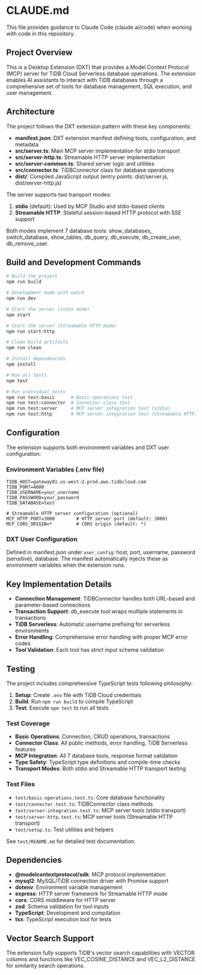 # CLAUDE.md

This file provides guidance to Claude Code (claude.ai/code) when working with code in this repository.

## Project Overview

This is a Desktop Extension (DXT) that provides a Model Context Protocol (MCP) server for TiDB Cloud Serverless database operations. The extension enables AI assistants to interact with TiDB databases through a comprehensive set of tools for database management, SQL execution, and user management.

## Architecture

The project follows the DXT extension pattern with these key components:

- **manifest.json**: DXT extension manifest defining tools, configuration, and metadata
- **src/server.ts**: Main MCP server implementation for stdio transport
- **src/server-http.ts**: Streamable HTTP server implementation
- **src/server-common.ts**: Shared server logic and utilities
- **src/connector.ts**: TiDBConnector class for database operations
- **dist/**: Compiled JavaScript output (entry points: dist/server.js, dist/server-http.js)

The server supports two transport modes:
1. **stdio** (default): Used by MCP Studio and stdio-based clients
2. **Streamable HTTP**: Stateful session-based HTTP protocol with SSE support

Both modes implement 7 database tools: show_databases, switch_database, show_tables, db_query, db_execute, db_create_user, db_remove_user.

## Build and Development Commands

```bash
# Build the project
npm run build

# Development mode with watch
npm run dev

# Start the server (stdio mode)
npm start

# Start the server (Streamable HTTP mode)
npm run start:http

# Clean build artifacts
npm run clean

# Install dependencies
npm install

# Run all tests
npm test

# Run individual tests
npm run test:basic      # Basic operations test
npm run test:connector  # Connector class test
npm run test:server     # MCP server integration test (stdio)
npm run test:http       # MCP server integration test (Streamable HTTP)
```

## Configuration

The extension supports both environment variables and DXT user configuration:

### Environment Variables (.env file)

```env
TIDB_HOST=gateway01.us-west-2.prod.aws.tidbcloud.com
TIDB_PORT=4000
TIDB_USERNAME=your_username
TIDB_PASSWORD=your_password
TIDB_DATABASE=test

# Streamable HTTP server configuration (optional)
MCP_HTTP_PORT=3000        # HTTP server port (default: 3000)
MCP_CORS_ORIGIN=*         # CORS origin (default: *)
```

### DXT User Configuration

Defined in manifest.json under `user_config`: host, port, username, password (sensitive), database. The manifest automatically injects these as environment variables when the extension runs.

## Key Implementation Details

- **Connection Management**: TiDBConnector handles both URL-based and parameter-based connections
- **Transaction Support**: db_execute tool wraps multiple statements in transactions
- **TiDB Serverless**: Automatic username prefixing for serverless environments
- **Error Handling**: Comprehensive error handling with proper MCP error codes
- **Tool Validation**: Each tool has strict input schema validation

## Testing

The project includes comprehensive TypeScript tests following philosophy:

1. **Setup**: Create `.env` file with TiDB Cloud credentials
2. **Build**: Run `npm run build` to compile TypeScript
3. **Test**: Execute `npm test` to run all tests

### Test Coverage

- **Basic Operations**: Connection, CRUD operations, transactions
- **Connector Class**: All public methods, error handling, TiDB Serverless features
- **MCP Integration**: All 7 database tools, response format validation
- **Type Safety**: TypeScript type definitions and compile-time checks
- **Transport Modes**: Both stdio and Streamable HTTP transport testing

### Test Files

- `test/basic-operations.test.ts`: Core database functionality
- `test/connector.test.ts`: TiDBConnector class methods
- `test/server-integration.test.ts`: MCP server tools (stdio transport)
- `test/server-http.test.ts`: MCP server tools (Streamable HTTP transport)
- `test/setup.ts`: Test utilities and helpers

See `test/README.md` for detailed test documentation.

## Dependencies

- **@modelcontextprotocol/sdk**: MCP protocol implementation
- **mysql2**: MySQL/TiDB connection driver with Promise support
- **dotenv**: Environment variable management
- **express**: HTTP server framework for Streamable HTTP mode
- **cors**: CORS middleware for HTTP server
- **zod**: Schema validation for tool inputs
- **TypeScript**: Development and compilation
- **tsx**: TypeScript execution tool for tests

## Vector Search Support

The extension fully supports TiDB's vector search capabilities with VECTOR columns and functions like VEC_COSINE_DISTANCE and VEC_L2_DISTANCE for similarity search operations.

